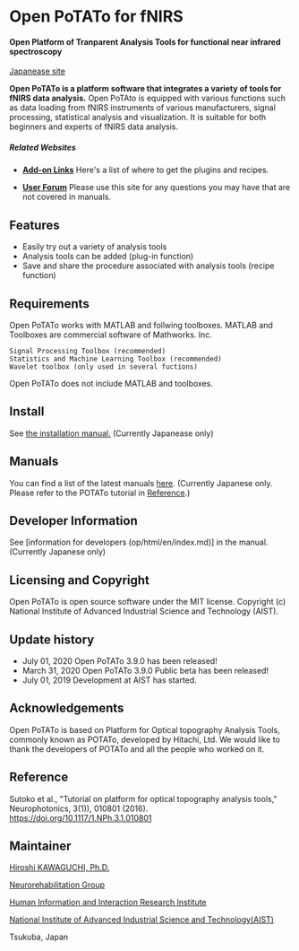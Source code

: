 # Open PoTATo for fNIRS
#### Open Platform of Tranparent Analysis Tools for functional near infrared spectroscopy



[Japanease site](/README.md)

**Open PoTATo is a platform software that integrates a variety of tools for fNIRS data analysis.**  Open PoTAto is equipped with various functions such as data loading from fNIRS instruments of various manufacturers, signal processing, statistical analysis and visualization. It is suitable for both beginners and experts of fNIRS data analysis. 

##### Related Websites

- [**Add-on Links**](https://github.com/hkwgc/open-potato-add-on-lists)
Here's a list of where to get the plugins and recipes.

- [**User Forum**](https://github.com/hkwgc/open-potato-forum)
Please use this site for any questions you may have that are not covered in manuals. 

## Features

* Easily try out a variety of analysis tools
* Analysis tools can be added (plug-in function)
* Save and share the procedure associated with analysis tools (recipe function)

## Requirements

Open PoTATo works with MATLAB and follwing toolboxes. MATLAB and Toolboxes are commercial software of Mathworks. Inc.

```
Signal Processing Toolbox (recommended)
Statistics and Machine Learning Toolbox (recommended)
Wavelet toolbox (only used in several fuctions)
```
Open PoTATo does not include MATLAB and toolboxes.

## Install

See [the installation manual.](op/html/en/install-potato.md) (Currently Japanease only)

## Manuals

You can find a list of the latest manuals [here](op/html/en/index.md).
(Currently Japanese only. Please refer to the POTATo tutorial in [Reference](#Reference).)

## Developer Information

See [information for developers (op/html/en/index.md)] in the manual. (Currently Japanese only)


## Licensing and Copyright

Open PoTATo is open source software under the MIT license.
Copyright (c) National Institute of Advanced Industrial Science and Technology (AIST).


## Update history
- July 01, 2020 Open PoTATo 3.9.0 has been released!
- March 31, 2020 Open PoTATo 3.9.0 Public beta has been released!
- July 01, 2019 Development at AIST has started. 


## Acknowledgements
Open PoTATo is based on Platform for Optical topography Analysis Tools, commonly known as POTATo, developed by Hitachi, Ltd. We would like to thank the developers of POTATo and all the people who worked on it. 


## Reference

Sutoko et al., "Tutorial on platform for optical topography analysis tools," Neurophotonics, 3(1)), 010801 (2016). https://doi.org/10.1117/1.NPh.3.1.010801


## Maintainer

[Hiroshi KAWAGUCHI, Ph.D.](https://github.com/hkwgc)

[Neurorehabilitation Group](https://unit.aist.go.jp/hiiri/nrehrg/english/index.html)

[Human Information and Interaction Research Institute](https://unit.aist.go.jp/hiiri/index-en.html)

[National Institute of Advanced Industrial Science and Technology(AIST)](https://www.aist.go.jp/index_en.html)

Tsukuba, Japan
